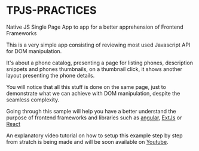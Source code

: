 # TPJS-PRACTICES
Native JS Single Page App to app for a better apprehension of Frontend Frameworks 

This is a very simple app consisting of reviewing most used Javascript API for DOM manipulation.

It's about a phone catalog, presenting a page for listing phones, description snippets and phones thumbnails, 
on a thumbnail click, it shows another layout presenting the phone details. 

You will notice that all this stuff is done on the same page, just to demonstrate what we can achieve with DOM manipulation, 
despite the seamless complexity.

Going through this sample will help you have a better understand the purpose of frontend frameworks and libraries such as <a href="https://angular.io">angular</a>,
<a href="https://docs.sencha.com/extjs/6.5.3">ExtJs</a> or <a href="https://reactjs.org/">React</a>

An explanatory video tutorial on how to setup this example step by step from stratch is being made and will be soon available on 
<a href="https://www.youtube.com/channel/UCtb8Kg9rN2ndBjJcFyLIOxA?disable_polymer=true">Youtube</a>.

